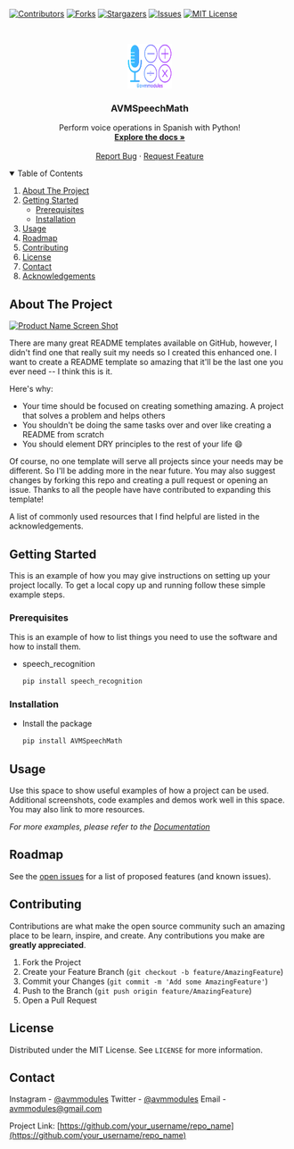 [![Contributors][contributors-shield]][contributors-url]
[![Forks][forks-shield]][forks-url]
[![Stargazers][stars-shield]][stars-url]
[![Issues][issues-shield]][issues-url]
[![MIT License][license-shield]][license-url]

<!-- PROJECT LOGO -->
<br />
<p align="center">
  <a href="https://github.com/avmmodules/AVMSpeechMath">
    <img src="img/logo.png" alt="Logo" width="80" height="80">
  </a>

  <h3 align="center">AVMSpeechMath</h3>

  <p align="center">
    Perform voice operations in Spanish with Python!
    <br />
    <a href="https://github.com/avmmodules/AVMSpeechMath"><strong>Explore the docs »</strong></a>
    <br />
    <br />
    <a href="https://github.com/avmmodules/AVMSpeechMath/issues">Report Bug</a>
    ·
    <a href="https://github.com/avmmodules/AVMSpeechMath/issues">Request Feature</a>
  </p>
</p>

<!-- TABLE OF CONTENTS -->
<details open="open">
  <summary>Table of Contents</summary>
  <ol>
    <li>
      <a href="#about-the-project">About The Project</a>
    </li>
    <li>
      <a href="#getting-started">Getting Started</a>
      <ul>
        <li><a href="#prerequisites">Prerequisites</a></li>
        <li><a href="#installation">Installation</a></li>
      </ul>
    </li>
    <li><a href="#usage">Usage</a></li>
    <li><a href="#roadmap">Roadmap</a></li>
    <li><a href="#contributing">Contributing</a></li>
    <li><a href="#license">License</a></li>
    <li><a href="#contact">Contact</a></li>
    <li><a href="#acknowledgements">Acknowledgements</a></li>
  </ol>
</details>

<!-- ABOUT THE PROJECT -->
## About The Project

[![Product Name Screen Shot][product-screenshot]](https://example.com)

There are many great README templates available on GitHub, however, I didn't find one that really suit my needs so I created this enhanced one. I want to create a README template so amazing that it'll be the last one you ever need -- I think this is it.

Here's why:
* Your time should be focused on creating something amazing. A project that solves a problem and helps others
* You shouldn't be doing the same tasks over and over like creating a README from scratch
* You should element DRY principles to the rest of your life :smile:

Of course, no one template will serve all projects since your needs may be different. So I'll be adding more in the near future. You may also suggest changes by forking this repo and creating a pull request or opening an issue. Thanks to all the people have have contributed to expanding this template!

A list of commonly used resources that I find helpful are listed in the acknowledgements.

<!-- GETTING STARTED -->
## Getting Started

This is an example of how you may give instructions on setting up your project locally.
To get a local copy up and running follow these simple example steps.

### Prerequisites

This is an example of how to list things you need to use the software and how to install them.
* speech_recognition
  ```python
  pip install speech_recognition
  ```

### Installation

* Install the package
   ```python
   pip install AVMSpeechMath
   ```

<!-- USAGE EXAMPLES -->
## Usage

Use this space to show useful examples of how a project can be used. Additional screenshots, code examples and demos work well in this space. You may also link to more resources.

_For more examples, please refer to the [Documentation](https://example.com)_

<!-- ROADMAP -->
## Roadmap

See the [open issues](https://github.com/avmmodules/AVMSpeechMath/issues) for a list of proposed features (and known issues).

<!-- CONTRIBUTING -->
## Contributing

Contributions are what make the open source community such an amazing place to be learn, inspire, and create. Any contributions you make are **greatly appreciated**.

1. Fork the Project
2. Create your Feature Branch (`git checkout -b feature/AmazingFeature`)
3. Commit your Changes (`git commit -m 'Add some AmazingFeature'`)
4. Push to the Branch (`git push origin feature/AmazingFeature`)
5. Open a Pull Request

<!-- LICENSE -->
## License

Distributed under the MIT License. See `LICENSE` for more information.

<!-- CONTACT -->
## Contact

Instagram - [@avmmodules](https://instagram.com/avmmodules)
Twitter - [@avmmodules](https://twitter.com/avmmodules)
Email - avmmodules@gmail.com

Project Link: [https://github.com/your_username/repo_name](https://github.com/your_username/repo_name)

<!-- MARKDOWN LINKS & IMAGES -->
<!-- https://www.markdownguide.org/basic-syntax/#reference-style-links -->
[contributors-shield]: https://img.shields.io/github/contributors/avmmodules/AVMSpeechMath.svg?style=for-the-badge
[contributors-url]: https://github.com/avmmodules/AVMSpeechMath/graphs/contributors
[forks-shield]: https://img.shields.io/github/forks/avmmodules/AVMSpeechMath.svg?style=for-the-badge
[forks-url]: https://github.com/avmmodules/AVMSpeechMath/network/members
[stars-shield]: https://img.shields.io/github/stars/avmmodules/AVMSpeechMath.svg?style=for-the-badge
[stars-url]: https://github.com/avmmodules/AVMSpeechMath/stargazers
[issues-shield]: https://img.shields.io/github/issues/avmmodules/AVMSpeechMath.svg?style=for-the-badge
[issues-url]: https://github.com/avmmodules/AVMSpeechMath/issues
[license-shield]: https://img.shields.io/github/license/avmmodules/AVMSpeechMath.svg?style=for-the-badge
[license-url]: https://github.com/avmmodules/AVMSpeechMath/blob/main/LICENSE
[product-screenshot]: images/screenshot.png
